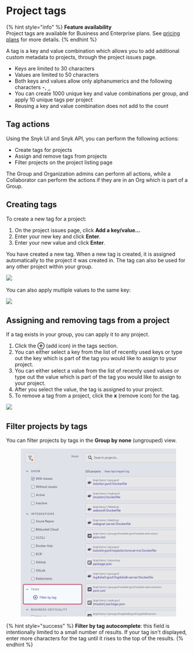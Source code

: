 # Project tags

{% hint style="info" %}
**Feature availability**\
Project tags are available for Business and Enterprise plans. See [pricing plans](https://snyk.io/plans/) for more details.
{% endhint %}

A tag is a key and value combination which allows you to add additional custom metadata to projects, through the project issues page.

* Keys are limited to 30 characters
* Values are limited to 50 characters
* Both keys and values allow only alphanumerics and the following characters **`-`**, **`_`**
* You can create 1000 unique key and value combinations per group, and apply 10 unique tags per project
* Reusing a key and value combination does not add to the count

## Tag actions

Using the Snyk UI and Snyk API, you can perform the following actions:

* Create tags for projects
* Assign and remove tags from projects
* Filter projects on the project listing page

The Group and Organization admins can perform all actions, while a Collaborator can perform the actions if they are in an Org which is part of a Group.

## **Creating tags**

To create a new tag for a project:

1. On the project issues page, click **Add a key/value...**
2. Enter your new key and click **Enter**.
3. Enter your new value and click **Enter**.

You have created a new tag. When a new tag is created, it is assigned automatically to the project it was created in. The tag can also be used for any other project within your group.

![](../../.gitbook/assets/screenshot\_2020-09-29\_at\_17.58.47.png)

You can also apply multiple values to the same key:

![](../../.gitbook/assets/screenshot\_2020-09-29\_at\_18.04.30.png)

## **Assigning and removing tags from a project**

If a tag exists in your group, you can apply it to any project.

1. Click the **⊕** (add icon) in the tags section.
2. You can either select a key from the list of recently used keys or type out the key which is part of the tag you would like to assign to your project.
3. You can either select a value from the list of recently used values or type out the value which is part of the tag you would like to assign to your project.
4. After you select the value, the tag is assigned to your project.
5. To remove a tag from a project, click the **x** (remove icon) for the tag.

![](../../.gitbook/assets/screenshot\_2020-09-29\_at\_18.14.44.png)

## Filter projects by tags

You can filter projects by tags in the **Group by none** (ungrouped) view.

<figure><img src="../../.gitbook/assets/Project tags.png" alt="Screenshot highlighting the Project Tags filter in the Snyk Projects Listing page"><figcaption></figcaption></figure>

{% hint style="success" %}
**Filter by tag autocomplete**: this field is intentionally limited to a small number of results. If your tag isn't displayed, enter more characters for the tag until it rises to the top of the results.
{% endhint %}
